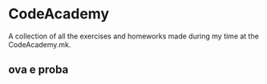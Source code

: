 # CodeAcademy

A collection of all the exercises and homeworks made during my time at the CodeAcademy.mk.

## ova e proba
